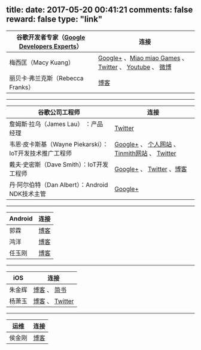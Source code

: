 title: 
date: 2017-05-20 00:41:21
comments: false
reward: false
type: "link"
---
谷歌开发者专家（[Google Developers Experts](https://developers.google.com/experts/)）| 连接
-------|----------
梅西匡（Macy Kuang） | [Google+](https://plus.google.com/+MacyKuang) 、[Miao miao Games](http://miaomiaogames.com/) 、 [Twitter](https://twitter.com/MacyKuang) 、 [Youtube](https://www.youtube.com/CodeToCreate) 、 [微博](http://weibo.com/macyk) 
丽贝卡·弗兰克斯（Rebecca Franks） | [博客](https://riggaroo.co.za/) 

----------


谷歌公司工程师| 连接
-------|----------
詹姆斯·拉乌（James Lau） ：产品经理 |  [Twitter](https://twitter.com/jmslau)
韦恩·皮卡斯基（Wayne Piekarski）：IoT开发技术推广工程师 | [Google+](https://plus.google.com/+WaynePiekarski) 、 [个人网站](http://www.tinmith.net/wayne/) 、 [Tinmith网站](http://www.tinmith.net/) 、 [Twitter](https://twitter.com/waynepiekarski)
戴夫·史密斯（Dave Smith）：IoT开发工程师 | [Google+](https://plus.google.com/+DaveSmithDev) 、  [Twitter](https://twitter.com/devunwired) 、[博客](http://wiresareobsolete.com/)
丹·阿尔伯特（Dan Albert）：Android NDK技术主管 | [Google+](https://plus.google.com/103945690576768346113) 




----------


Android| 连接
-------|----------
郭霖 | [博客](http://blog.csdn.net/guolin_blog)
鸿洋 | [博客](http://blog.csdn.net/lmj623565791)
任玉刚 | [博客](http://blog.csdn.net/singwhatiwanna)


----------


iOS| 连接
-------|----------
朱金辉 | [博客](http://www.kyson.cn) 、 [简书](http://www.jianshu.com/u/24d715499bcf)
杨萧玉 | [博客](http://yulingtianxia.com/) 、 [Twitter](https://twitter.com/yulingtianxia)


----------


运维| 连接
-------|----------
侯金刚 | [博客](http://hi-andy.com/)
